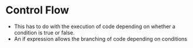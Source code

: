 # Control Flow
* This has to do with the execution of code depending on whether a condition is true or
false.
* An if expression allows the branching of code depending on conditions
